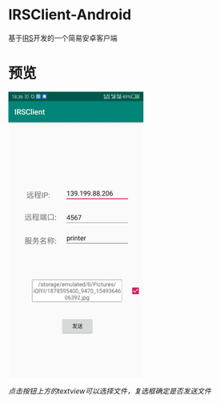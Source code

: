 # IRSClient-Android
基于[IRS](https://github.com/w-g-b/IntranetRequestSystem)开发的一个简易安卓客户端

# 预览  
<img src = "https://github.com/w-g-b/IRSClient-Android/blob/master/png/screenshots.jpg" width = 270 height = 570/>

_点击按钮上方的textview可以选择文件，复选框确定是否发送文件_